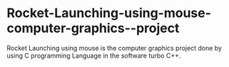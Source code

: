 # Rocket-Launching-using-mouse-computer-graphics--project
Rocket Launching using mouse is the computer graphics project done by using C programming Language in the software turbo C++.
